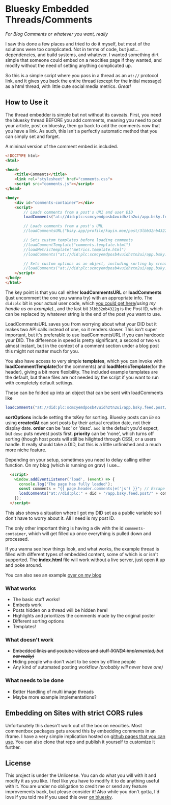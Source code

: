# Bluesky Embedded Threads/Comments
*For Blog Comments or whatever you want, really*

I saw this done a few places and tried to do it myself, but most of the solutions were too complicated. Not in terms of code, but just... dependencies, and build systems, and whatever. I wanted something dirt simple that someone could embed on a neocities page if they wanted, and modify without the need of setting anything complicated up.

So this is a simple script where you pass in a thread as an `at://` protocol link, and it gives you back the entire thread (except for the initial message) as a html thread, with little cute social media metrics. *Great!*

## How to Use it

The thread embedder is simple but not without its caveats. First, you need the bluesky thread BEFORE you add comments, meaning you need to post your article, post on bluesky, then go back to add the comments now that you have a link. As such, this isn't a perfectly automatic method that you can simply set and forget.

A minimal version of the comment embed is included.

```html
<!DOCTYPE html>
<html>

<head>
    <title>Comments</title>
    <link rel="stylesheet" href="comments.css">
    <script src="comments.js"></script>
</head>

<body>
    <div id="comments-container"></div>
    <script>
        // Loads comments from a post's URI and user DID
        loadComments("at://did:plc:scmcyemdposb4vuidhztn2ui/app.bsky.feed.post/3lbb32nb4322g")

        // Loads comments from a post's URL
        //loadCommentsURL("bsky.app/profile/kayin.moe/post/3lbb32nb4322g")

        // Sets custom templates before loading comments
        //loadCommentTemplate("comments.template.html")
        //loadMetricTemplate("metrics.template.html")
        //loadComments("at://did:plc:scmcyemdposb4vuidhztn2ui/app.bsky.feed.post/3lbb32nb4322g")

        // Sets custom options as an object, including sorting by creation date, as well as having descending posts
        //loadComments("at://did:plc:scmcyemdposb4vuidhztn2ui/app.bsky.feed.post/3lbb32nb4322g", { "renderOptions": { "commentTemplate": 'comments.template.html', "headerTemplate": 'header.template.html', "sortOptions": { "tsKey": 'createdAt', "order": 'desc' } } })
    </script>
</body>
</html>
```

The key point is that you call either **loadCommentsURL** or **loadComments** (just uncomment the one you wanna try) with an appropriate info. The `did:plc` bit is your actual user code, which [you could get here](https://bsky.social/xrpc/com.atproto.identity.resolveHandle?handle=kayin.moe)*(using my handle as an example).*, and the last bit `3lbb32nb4322g` is the Post ID, which can be replaced by whatever string is the end of the post you want to use. 

LoadCommentsURL saves you from worrying about what your DID but it makes two API calls instead of one, so it renders slower. This isn't super important, but it's preferable to use loadCommentsURL if you can hardcode your DID. The difference in speed is pretty significant, a second or two vs almost instant, but in the context of a comment section under a blog post this might not matter much for you.

You also have access to very simple **templates**, which you can invoke with **loadCommentTemplate**(for the comments) and **loadMetricTemplate**(for the header), giving a bit more flexibility. The included example templates are the default, but these files are not needed by the script if you want to run with completely default settings.

These can be folded up into an object that can be sent with loadComments like 

```js
loadComments("at://did:plc:scmcyemdposb4vuidhztn2ui/app.bsky.feed.post/3lbb32nb4322g", { "renderOptions": { "commentTemplate": 'comments.template.html', "headerTemplate": 'header.template.html', "sortOptions": { "tsKey": 'createdAt', "order": 'desc', "priority": 'none' } } })
```

**sortOptions** include setting the tsKey for sorting. Bluesky posts can *lie* so using **createdAt** can sort posts by their actual creation date, not their display date. **order** can be 'asc' or 'desc'. `asc` is the default you'd expect, but `desc` puts newest posts first.
**priority** can be 'none', which turns off sorting (though host posts will still be hilighted through CSS), or a users handle. It really should take a DID, but this is a little unfinished and a much more niche feature.

Depending on your setup, sometimes you need to delay calling either function. On my blog (which is running on grav) I use...

```html
  <script>
    window.addEventListener('load', (event) => {
      console.log('The page has fully loaded');
      const comments = "{{ page.header.comments|e('js') }}"; // Escape the value for JS safety
      loadComments("at://did:plc:" + did + "/app.bsky.feed.post/" + comments);
    });
  </script>
```

This also shows a situation where I got my DID set as a public variable so I don't have to worry about it. All I need is my post ID.

The only other important thing is having a div with the id `comments-container`, which will get filled up once everything is pulled down and processed.

If you wanna see how things look, and what works, the example thread is filled with different types of embedded content, some of which is or isn't supported. The **index.html** file will work without a live server, just open it up and poke around.

You can also see an example [over on my blog](https://kayin.moe/why-play-a-remake#comments-container)

### What works

- The basic stuff works!
- Embeds work
- Posts hidden on a thread will be hidden here!
- Highlights and prioritizes the comments made by the original poster
- Different sorting options
- Templates!

### What doesn't work
- ~~Embedded links and youtube videos and stuff *(KINDA implemented, but not really)*~~
- Hiding people who don't want to be seen by offline people
- Any kind of automated posting workflow *(probably will never have one)*

### What needs to be done
- Better Handling of multi image threads
- Maybe more example implementations?

## Embedding on Sites with strict CORS rules

Unfortunately this doesn't work out of the box on neocities. Most commentbox packages gets around this by embedding comments in an iframe. I have a very simple implication hosted on [github pages that you can use](https://github.com/Kayinnasaki/comment-embed). You can also clone that repo and publish it yourself to customize it further.

## License

This project is under the Unlicense. You can do what you will with it and modify it as you like. I feel like you have to modify it to do anything useful with it. You are under no obligation to credit me or send any feature improvements back, but please consider it! Also while you don't gotta, I'd love if you told me if you used this over [on bluesky](https://bsky.app/profile/kayin.moe).
